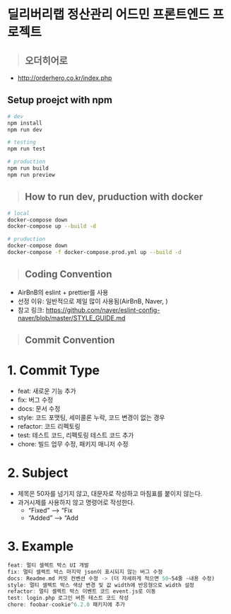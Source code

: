 # 딜리버리랩 정산관리 어드민 프론트엔드 프로젝트

> ## 오더히어로

- http://orderhero.co.kr/index.php

## Setup proejct with npm

```bash
# dev
npm install
npm run dev

# testing
npm run test

# production
npm run build
npm run preview
```

> ## How to run dev, pruduction with docker

```bash
# local
docker-compose down
docker-compose up --build -d

# pruduction
docker-compose down
docker-compose -f docker-compose.prod.yml up --build -d
```

> ## Coding Convention

- AirBnB의 eslint + prettier를 사용
- 선정 이유: 일반적으로 제일 많이 사용됨(AirBnB, Naver, )
- 참고 링크: https://github.com/naver/eslint-config-naver/blob/master/STYLE_GUIDE.md

> ## Commit Convention

# 1. Commit Type

- feat: 새로운 기능 추가
- fix: 버그 수정
- docs: 문서 수정
- style: 코드 포맷팅, 세미콜론 누락, 코드 변경이 없는 경우
- refactor: 코드 리펙토링
- test: 테스트 코드, 리펙토링 테스트 코드 추가
- chore: 빌드 업무 수정, 패키지 매니저 수정

# 2. Subject

- 제목은 50자를 넘기지 않고, 대문자로 작성하고 마침표를 붙이지 않는다.
- 과거시제를 사용하지 않고 명령어로 작성한다.
  - “Fixed” —> “Fix
  - “Added” —> “Add

# 3. Example

```rust
feat: 멀티 셀렉트 박스 UI 개발
fix: 멀티 셀렉트 박스 마지막 json이 표시되지 않는 버그 수정
docs: Readme.md 커밋 컨벤션 수정 -> (더 자세하게 적으면 50~54줄 ~내용 수정)
style: 멀티 셀렉트 박스 색상 변경 및 값 width에 반응형으로 width 설정
refactor: 멀티 셀렉트 박스 이벤트 코드 event.js로 이동
test: login.php 로그인 버튼 테스트 코드 작성
chore: foobar-cookie^6.2.0 패키지에 추가
```
